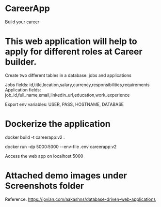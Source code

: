 # CareerApp
Build your career

# This web application will help to apply for different roles at Career builder.

Create two different tables in a database: jobs and applications

Jobs fields: id,title,location,salary,currency,responsibilities,requirements
Application fields: job_id,full_name,email,linkedin_url,education,work_experience

Export env variables: USER, PASS, HOSTNAME, DATABASE

# Dockerize the application

docker build -t careerapp:v2 .

docker run -dp 5000:5000 --env-file .env careerapp:v2

Access the web app on localhost:5000

# Attached demo images under Screenshots folder

Reference: https://jovian.com/aakashns/database-driven-web-applications